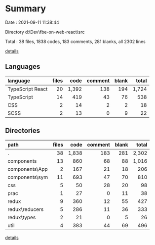 # Summary

Date : 2021-09-11 11:38:44

Directory d:\Dev\fbe-on-web-react\src

Total : 38 files,  1838 codes, 183 comments, 281 blanks, all 2302 lines

[details](details.md)

## Languages
| language | files | code | comment | blank | total |
| :--- | ---: | ---: | ---: | ---: | ---: |
| TypeScript React | 20 | 1,392 | 138 | 194 | 1,724 |
| TypeScript | 14 | 419 | 43 | 76 | 538 |
| CSS | 2 | 14 | 2 | 2 | 18 |
| SCSS | 2 | 13 | 0 | 9 | 22 |

## Directories
| path | files | code | comment | blank | total |
| :--- | ---: | ---: | ---: | ---: | ---: |
| . | 38 | 1,838 | 183 | 281 | 2,302 |
| components | 13 | 860 | 68 | 88 | 1,016 |
| components\App | 2 | 167 | 21 | 18 | 206 |
| components\sym | 11 | 693 | 47 | 70 | 810 |
| css | 5 | 50 | 28 | 20 | 98 |
| prac | 1 | 27 | 0 | 11 | 38 |
| redux | 9 | 360 | 12 | 55 | 427 |
| redux\reducers | 5 | 286 | 11 | 36 | 333 |
| redux\types | 2 | 21 | 0 | 5 | 26 |
| util | 4 | 383 | 44 | 69 | 496 |

[details](details.md)